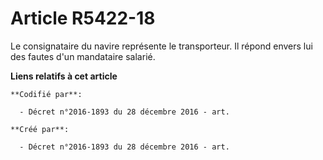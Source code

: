 # Article R5422-18

Le consignataire du navire représente le transporteur. Il répond envers lui des fautes d'un mandataire salarié.

**Liens relatifs à cet article**

	**Codifié par**:

	  - Décret n°2016-1893 du 28 décembre 2016 - art.

	**Créé par**:

	  - Décret n°2016-1893 du 28 décembre 2016 - art.
